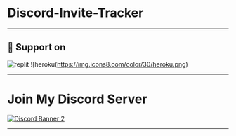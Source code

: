 # Discord-Invite-Tracker

****
## 🚀 Support on

 ![replit](https://cdn.freebiesupply.com/logos/large/2x/replit-logo-png-transparent.png) ![heroku(https://img.icons8.com/color/30/heroku.png)
 
 ****
 
 # Join My Discord Server
[![Discord Banner 2](https://discordapp.com/api/guilds/905004741841551380/widget.png?style=banner2)](https://discord.gg/vXWdRzbH4M)

 ****
